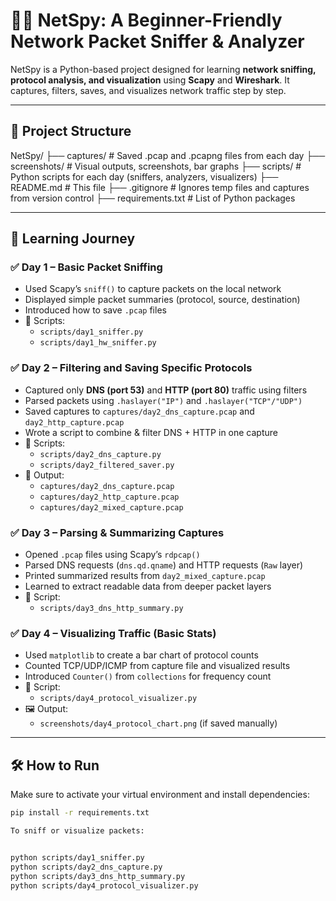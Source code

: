 # 🕵️‍♀️ NetSpy: A Beginner-Friendly Network Packet Sniffer & Analyzer

NetSpy is a Python-based project designed for learning **network sniffing, protocol analysis, and visualization** using **Scapy** and **Wireshark**. It captures, filters, saves, and visualizes network traffic step by step.

---

## 📁 Project Structure

NetSpy/
├── captures/ # Saved .pcap and .pcapng files from each day
├── screenshots/ # Visual outputs, screenshots, bar graphs
├── scripts/ # Python scripts for each day (sniffers, analyzers, visualizers)
├── README.md # This file
├── .gitignore # Ignores temp files and captures from version control
├── requirements.txt # List of Python packages


---

## 🧠 Learning Journey

### ✅ Day 1 – Basic Packet Sniffing

- Used Scapy’s `sniff()` to capture packets on the local network
- Displayed simple packet summaries (protocol, source, destination)
- Introduced how to save `.pcap` files
- 🔧 Scripts:
  - `scripts/day1_sniffer.py`
  - `scripts/day1_hw_sniffer.py`

### ✅ Day 2 – Filtering and Saving Specific Protocols

- Captured only **DNS (port 53)** and **HTTP (port 80)** traffic using filters
- Parsed packets using `.haslayer("IP")` and `.haslayer("TCP"/"UDP")`
- Saved captures to `captures/day2_dns_capture.pcap` and `day2_http_capture.pcap`
- Wrote a script to combine & filter DNS + HTTP in one capture
- 🔧 Scripts:
  - `scripts/day2_dns_capture.py`
  - `scripts/day2_filtered_saver.py`
- 📁 Output:
  - `captures/day2_dns_capture.pcap`
  - `captures/day2_http_capture.pcap`
  - `captures/day2_mixed_capture.pcap`

### ✅ Day 3 – Parsing & Summarizing Captures

- Opened `.pcap` files using Scapy’s `rdpcap()`
- Parsed DNS requests (`dns.qd.qname`) and HTTP requests (`Raw` layer)
- Printed summarized results from `day2_mixed_capture.pcap`
- Learned to extract readable data from deeper packet layers
- 🔧 Script:
  - `scripts/day3_dns_http_summary.py`

### ✅ Day 4 – Visualizing Traffic (Basic Stats)

- Used `matplotlib` to create a bar chart of protocol counts
- Counted TCP/UDP/ICMP from capture file and visualized results
- Introduced `Counter()` from `collections` for frequency count
- 🔧 Script:
  - `scripts/day4_protocol_visualizer.py`
- 🖼️ Output:
  - `screenshots/day4_protocol_chart.png` (if saved manually)

---

## 🛠️ How to Run

Make sure to activate your virtual environment and install dependencies:

```bash
pip install -r requirements.txt

To sniff or visualize packets:


python scripts/day1_sniffer.py
python scripts/day2_dns_capture.py
python scripts/day3_dns_http_summary.py
python scripts/day4_protocol_visualizer.py